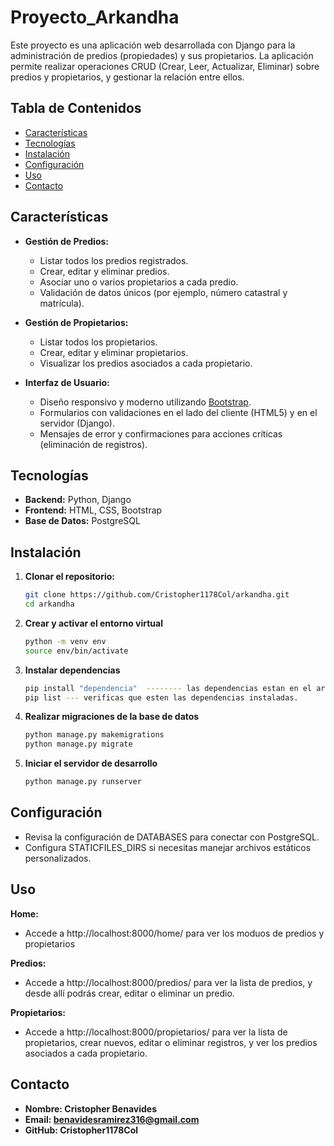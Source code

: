 <h1>Proyecto_Arkandha</h1>

Este proyecto es una aplicación web desarrollada con Django para la administración de predios (propiedades) y sus propietarios. La aplicación permite realizar operaciones CRUD (Crear, Leer, Actualizar, Eliminar) sobre predios y propietarios, y gestionar la relación entre ellos.

## Tabla de Contenidos

- [Características](#características)
- [Tecnologías](#tecnologías)
- [Instalación](#instalación)
- [Configuración](#configuración)
- [Uso](#uso)
- [Contacto](#contacto)

## Características

- **Gestión de Predios:**
  - Listar todos los predios registrados.
  - Crear, editar y eliminar predios.
  - Asociar uno o varios propietarios a cada predio.
  - Validación de datos únicos (por ejemplo, número catastral y matrícula).

- **Gestión de Propietarios:**
  - Listar todos los propietarios.
  - Crear, editar y eliminar propietarios.
  - Visualizar los predios asociados a cada propietario.

- **Interfaz de Usuario:**
  - Diseño responsivo y moderno utilizando [Bootstrap](https://getbootstrap.com/).
  - Formularios con validaciones en el lado del cliente (HTML5) y en el servidor (Django).
  - Mensajes de error y confirmaciones para acciones críticas (eliminación de registros).

## Tecnologías

- **Backend:** Python, Django
- **Frontend:** HTML, CSS, Bootstrap
- **Base de Datos:** PostgreSQL

## Instalación

1. **Clonar el repositorio:**

   ```bash
   git clone https://github.com/Cristopher1178Col/arkandha.git
   cd arkandha
2. **Crear y activar el entorno virtual**
   ```bash
   python -m venv env
   source env/bin/activate
3. **Instalar dependencias**
   ```bash
   pip install "dependencia"  -------- las dependencias estan en el archivo requirements.txt de este repositorio
   pip list --- verificas que esten las dependencias instaladas.
4. **Realizar migraciones de la base de datos**
    ```bash
   python manage.py makemigrations
   python manage.py migrate
5. **Iniciar el servidor de desarrollo**
   ```bash
   python manage.py runserver

## Configuración
- Revisa la configuración de DATABASES para conectar con PostgreSQL.
- Configura STATICFILES_DIRS si necesitas manejar archivos estáticos personalizados.

## Uso
**Home:**
- Accede a http://localhost:8000/home/ para ver los moduos de predios y propietarios

**Predios:**
- Accede a http://localhost:8000/predios/ para ver la lista de predios, y desde allí podrás crear, editar o eliminar un predio.

**Propietarios:**
- Accede a http://localhost:8000/propietarios/ para ver la lista de propietarios, crear nuevos, editar o eliminar registros, y ver los predios asociados a cada propietario.

## Contacto
- **Nombre: Cristopher Benavides**
- **Email: benavidesramirez316@gmail.com**
- **GitHub: Cristopher1178Col**
